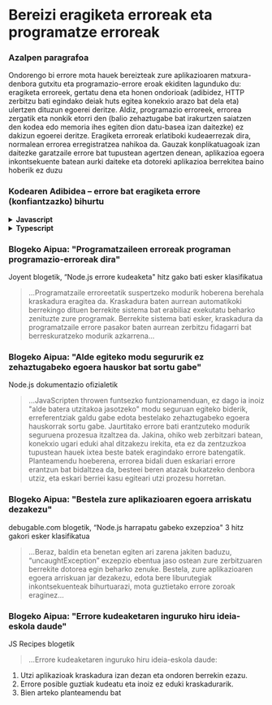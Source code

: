 # Bereizi eragiketa erroreak eta programatze erroreak

### Azalpen paragrafoa

Ondorengo bi errore mota hauek bereizteak zure aplikazioaren matxura-denbora gutxitu eta programazio-errore eroak ekiditen lagunduko du: eragiketa erroreek, gertatu dena eta honen ondorioak (adibidez, HTTP zerbitzu bati egindako deiak huts egitea konekxio arazo bat dela eta) ulertzen dituzun egoerei deritze. Aldiz, programazio erroreek, errorea zergatik eta nonkik etorri den (balio zehaztugabe bat irakurtzen saiatzen den kodea edo memoria ihes egiten dion datu-basea izan daitezke) ez dakizun egoerei deritze. Eragiketa erroreak erlatiboki kudeaerrezak dira, normalean errorea erregistratzea nahikoa da. Gauzak konplikatuagoak izan daitezke garatzaile errore bat tupustean agertzen denean, aplikazioa egoera inkontsekuente batean aurki daiteke eta dotoreki aplikazioa berrekitea baino hoberik ez duzu

### Kodearen Adibidea – errore bat eragiketa errore (konfiantzazko) bihurtu

<details>
<summary><strong>Javascript</strong></summary>

```javascript
// errore objektu bat eragiketa errore bihurtu
const nireErrorea = new Error(
  "Nola gehi dezaket produktu bat baliorik ez duenean?"
);
nireErrorea.funtzionatzenDu = true;

// edota errore eraikitzaile zentralizaturen bat erabiltzen baduzu (begiratu beste adibide batzuk "Erabili soilik “Errorea” objektu kapsulatua", 2.2, atalean)
class AppErrorea {
  constructor(ohikoMota, deskribapena, funtzionatzenDu) {
    Error.call(this);
    Error.captureStackTrace(this);
    this.ohikoMota = ohikoMota;
    this.deskribapena = deskribapena;
    this.funtzionatzenDu = funtzionatzenDu;
  }
}

throw new AppErrorea(
  erroreKudeatzailea.ohikoErroreak.SarreraOkerra,
  "Deskribatu hemen gertatutakoa",
  true
);
```

</details>

<details>
<summary><strong>Typescript</strong></summary>

```typescript
// errore eraikitzaile zentralizatu batzuk (begiratu beste adibide batzuk "Erabili soilik “Errorea” objektu kapsulatua", 2.2, atalean)
export class AppErrorea extends Error {
  public readonly ohikoMota: string;
  public readonly funtzionatzenDu: boolean;

  constructor(
    ohikoMota: string,
    description: string,
    funtzionatzenDu: boolean
  ) {
    super(description);

    Object.setPrototypeOf(this, new.target.prototype); // restore prototype chain

    this.ohikoMota = ohikoMota;
    this.funtzionatzenDu = funtzionatzenDu;

    Error.atzemanErrorePila(this);
  }
}

// errore objektu bat eragiketa errore bihurtu (true)
throw new AppErrorea(
  erroreKudeatzailea.ohikoErroreak.SarreraOkerra,
  "Deskribatu hemen gertatutakoa",
  true
);
```

</details>

### Blogeko Aipua: "Programatzaileen erroreak programan programazio-erroreak dira"

Joyent blogetik, “Node.js errore kudeaketa" hitz gako bati esker klasifikatua

> …Programatzaile erroreetatik suspertzeko modurik hoberena berehala kraskadura eragitea da. Kraskadura baten aurrean automatikoki berrekingo dituen berrekite sistema bat erabiliaz exekutatu beharko zenituzte zure programak. Berrekite sistema bati esker, kraskadura da programatzaile errore pasakor baten aurrean zerbitzu fidagarri bat berreskuratzeko modurik azkarrena…

### Blogeko Aipua: "Alde egiteko modu segururik ez zehaztugabeko egoera hauskor bat sortu gabe"

Node.js dokumentazio ofizialetik

> …JavaScripten throwen funtsezko funtzionamenduan, ez dago ia inoiz "alde batera utzitakoa jasotzeko" modu seguruan egiteko biderik, erreferentziak galdu gabe edota bestelako zehaztugabeko egoera hauskorrak sortu gabe. Jaurtitako errore bati erantzuteko modurik seguruena prozesua itzaltzea da. Jakina, ohiko web zerbitzari batean, konekxio ugari eduki ahal ditzakezu irekita, eta ez da zentzuzkoa tupustean hauek ixtea beste batek eragindako errore batengatik. Planteamendu hoeberena, errorea bidali duen eskariari errore erantzun bat bidaltzea da, besteei beren atazak bukatzeko denbora utziz, eta eskari berriei kasu egiteari utzi prozesu horretan.

### Blogeko Aipua: "Bestela zure aplikazioaren egoera arriskatu dezakezu"

debugable.com blogetik, “Node.js harrapatu gabeko exzepzioa" 3 hitz gakori esker klasifikatua

> …Beraz, baldin eta benetan egiten ari zarena jakiten baduzu, “uncaughtException” exzepzio ebentua jaso ostean zure zerbitzuaren berrekite dotorea egin beharko zenuke. Bestela, zure aplikazioaren egoera arriskuan jar dezakezu, edota bere liburutegiak inkontsekuenteak bihurtuarazi, mota guztietako errore zoroak eraginez…

### Blogeko Aipua: "Errore kudeaketaren inguruko hiru ideia-eskola daude"

JS Recipes blogetik

> …Errore kudeaketaren inguruko hiru ideia-eskola daude:

1. Utzi aplikazioak kraskadura izan dezan eta ondoren berrekin ezazu.
2. Errore posible guztiak kudeatu eta inoiz ez eduki kraskadurarik.
3. Bien arteko planteamendu bat

